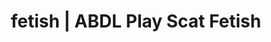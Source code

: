 ---
categories:
- E-Girl Erotica
- Gender-Fluid
- Shibari
- Digital Dominance
- Alt Aesthetic
image: /assets/images/1747714246531.webp
layout: post
schema:
  description: Premium adult content featuring ABDL Play, Scat Fetish. High-quality
    visuals with sensual themes.
  keywords:
  - Virtual Sex
  - ABDL Play
  - Inclusive Desire
  - Ethical Porn
  - Slow Burn
  - ASMR Erotica
  - Scat Fetish
  name: 1747714246531 | ABDL Play Scat Fetish
  type: VisualArtwork
seo:
  description: Featured content with artistic Scat Fetish, ABDL Play. HD images available.
  keywords: Scat Fetish, ABDL Play
  og_image: /assets/images/1747714246531.webp
  schema_type: VisualArtwork
tags:
- '#fetish'
- ABDL Play
- Scat Fetish
title: fetish | ABDL Play Scat Fetish
---
